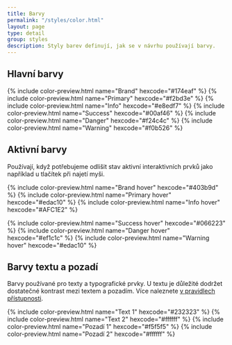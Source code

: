 ```yaml
---
title: Barvy
permalink: "/styles/color.html"
layout: page
type: detail
group: styles
description: Styly barev definují, jak se v návrhu používají barvy.
---
```


## Hlavní barvy

{% include color-preview.html name="Brand" hexcode="#174eaf" %}
{% include color-preview.html name="Primary" hexcode="#f2bd3e" %}
{% include color-preview.html name="Info" hexcode="#e8edf7" %}
{% include color-preview.html name="Success" hexcode="#00af46" %}
{% include color-preview.html name="Danger" hexcode="#f24c4c" %}
{% include color-preview.html name="Warning" hexcode="#f0b526" %}

## Aktivní barvy

Používají, když potřebujeme odlišit stav aktivní interaktivních prvků jako například u tlačítek při najetí myši.

{% include color-preview.html name="Brand hover" hexcode="#403b9d" %}
{% include color-preview.html name="Primary hover" hexcode="#edac10" %}
{% include color-preview.html name="Info hover" hexcode="#AFC1E2" %}

{% include color-preview.html name="Success hover" hexcode="#066223" %}
{% include color-preview.html name="Danger hover" hexcode="#ef1c1c" %}
{% include color-preview.html name="Warning hover" hexcode="#edac10" %}

## Barvy textu a pozadí

Barvy používané pro texty a typografické prvky. U textu je důležité dodržet dostatečné kontrast mezi textem a pozadím. Více naleznete [v pravidlech přístupnosti](/demo-design-system/guidelines/accessibility.html).

{% include color-preview.html name="Text 1" hexcode="#232323" %}
{% include color-preview.html name="Text 2" hexcode="#ffffff" %}
{% include color-preview.html name="Pozadí 1" hexcode="#f5f5f5" %}
{% include color-preview.html name="Pozadí 2" hexcode="#ffffff" %}